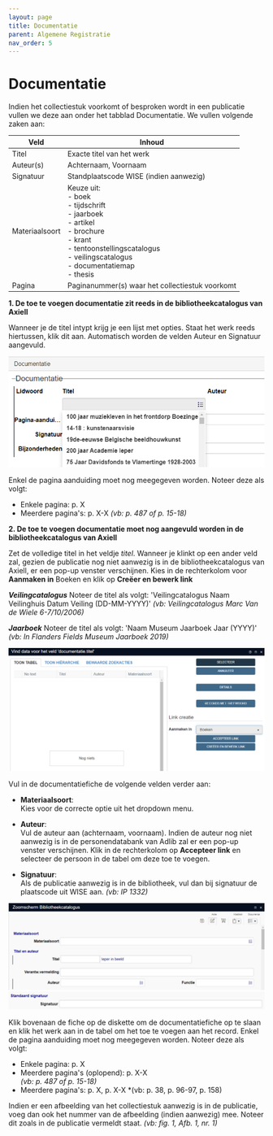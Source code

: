 ```yaml
---
layout: page
title: Documentatie
parent: Algemene Registratie
nav_order: 5
---
```


# **Documentatie**

Indien het collectiestuk voorkomt of besproken wordt in een publicatie vullen we deze aan onder het tabblad Documentatie. We vullen volgende zaken aan:

| Veld           | Inhoud                                                                                                                                                                                     |
|----------------|--------------------------------------------------------------------------------------------------------------------------------------------------------------------------------------------|
| Titel          | Exacte titel van het werk                                                                                                                                                                  |
| Auteur(s)      | Achternaam, Voornaam                                                                                                                                                                       |
| Signatuur      | Standplaatscode WISE (indien aanwezig)                                                                                                                                                     |
| Materiaalsoort | Keuze uit:<br> - boek<br> - tijdschrift<br> - jaarboek<br> - artikel<br> - brochure<br> - krant<br> - tentoonstellingscatalogus<br> - veilingscatalogus<br> - documentatiemap<br> - thesis |
| Pagina         | Paginanummer(s) waar het collectiestuk voorkomt                                                                                                                                            |

**1. De toe te voegen documentatie zit reeds in de bibliotheekcatalogus van Axiell**

Wanneer je de titel intypt krijg je een lijst met opties. Staat het werk reeds hiertussen, klik dit aan. Automatisch worden de velden Auteur en Signatuur aangevuld. 

![image info](images/documentatie.png)

Enkel de pagina aanduiding moet nog meegegeven worden. Noteer deze als volgt:
- Enkele pagina: p. X
- Meerdere pagina's: p. X-X
*(vb: p. 487 of p. 15-18)*

**2. De toe te voegen documentatie moet nog aangevuld worden in de bibliotheekcatalogus van Axiell**

Zet de volledige titel in het veldje *titel*. Wanneer je klinkt op een ander veld zal, gezien de publicatie nog niet aanwezig is in de bibliotheekcatalogus van Axiell, er een pop-up venster verschijnen. Kies in de rechterkolom voor **Aanmaken in** Boeken en klik op **Creëer en bewerk link** 

***Veilingcatalogus***
Noteer de titel als volgt: 'Veilingcatalogus Naam Veilinghuis Datum Veiling (DD-MM-YYYY)' *(vb: Veilingcatalogus Marc Van de Wiele 6-7/10/2006)* 

***Jaarboek***
Noteer de titel als volgt: 'Naam Museum Jaarboek Jaar (YYYY)' *(vb: In Flanders Fields Museum Jaarboek 2019)*

![image info](images/documentatie2.png)

Vul in de documentatiefiche de volgende velden verder aan:
- **Materiaalsoort**:<br>
Kies voor de correcte optie uit het dropdown menu.

- **Auteur**:<br>
Vul de auteur aan (achternaam, voornaam). Indien de auteur nog niet aanwezig is in de personendatabank van Adlib zal er een pop-up venster verschijnen. Klik in de rechterkolom op **Accepteer link** en selecteer de persoon in de tabel om deze toe te voegen. 

- **Signatuur**:<br>
Als de publicatie aanwezig is in de bibliotheek, vul dan bij signatuur de plaatscode uit WISE aan.
*(vb: IP 1332)*<br>

![image info](images/documentatie1.png)
![image info](images/documentatie4.png)

Klik bovenaan de fiche op de diskette om de documentatiefiche op te slaan en klik het werk aan in de tabel om het toe te voegen aan het record.
Enkel de pagina aanduiding moet nog meegegeven worden. Noteer deze als volgt:<br>
- Enkele pagina: p. X<br>
- Meerdere pagina's (oplopend): p. X-X<br>
*(vb: p. 487 of p. 15-18)*<br>
- Meerdere pagina's: p. X, p. X-X
*(vb: p. 38, p. 96-97, p. 158)

Indien er een afbeelding van het collectiestuk aanwezig is in de publicatie, voeg dan ook het nummer van de afbeelding (indien aanwezig) mee. Noteer dit zoals in de publicatie vermeldt staat. *(vb: fig. 1, Afb. 1, nr. 1)*



